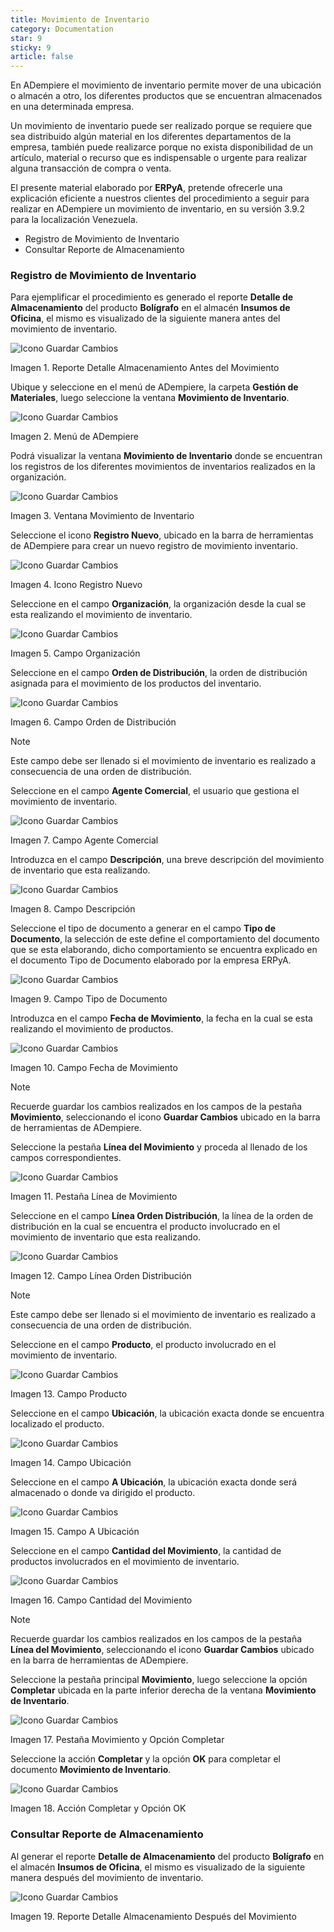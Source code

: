 ```yaml
---
title: Movimiento de Inventario
category: Documentation
star: 9
sticky: 9
article: false
---
```


En ADempiere el movimiento de inventario permite mover de una ubicación o almacén a otro, los diferentes productos que se encuentran almacenados en una determinada empresa.

Un movimiento de inventario puede ser realizado porque se requiere que sea distribuido algún material en los diferentes departamentos de la empresa, también puede realizarce porque no exista disponibilidad de un artículo, material o recurso que es indispensable o urgente para realizar alguna transacción de compra o venta.

El presente material elaborado por **ERPyA**, pretende ofrecerle una explicación eficiente a nuestros clientes del procedimiento a seguir para realizar en ADempiere un movimiento de inventario, en su versión 3.9.2 para la localización Venezuela.

- Registro de Movimiento de Inventario
- Consultar Reporte de Almacenamiento

### Registro de Movimiento de Inventario

Para ejemplificar el procedimiento es generado el reporte **Detalle de Almacenamiento** del producto **Bolígrafo** en el almacén **Insumos de Oficina**, el mismo es visualizado de la siguiente manera antes del movimiento de inventario.

![Icono Guardar Cambios](/assets/img/docs/materials-management/inu-materials-image19.png)

Imagen 1. Reporte Detalle Almacenamiento Antes del Movimiento

Ubique y seleccione en el menú de ADempiere, la carpeta **Gestión de Materiales**, luego seleccione la ventana **Movimiento de Inventario**.

![Icono Guardar Cambios](/assets/img/docs/materials-management/inu-materials-image20.png)

Imagen 2. Menú de ADempiere

Podrá visualizar la ventana **Movimiento de Inventario** donde se encuentran los registros de los diferentes movimientos de inventarios realizados en la organización.

![Icono Guardar Cambios](/assets/img/docs/materials-management/inu-materials-image21.png)

Imagen 3. Ventana Movimiento de Inventario

Seleccione el icono **Registro Nuevo**, ubicado en la barra de herramientas de ADempiere para crear un nuevo registro de movimiento inventario.

![Icono Guardar Cambios](/assets/img/docs/materials-management/inu-materials-image22.png)

Imagen 4. Icono Registro Nuevo

Seleccione en el campo **Organización**, la organización desde la cual se esta realizando el movimiento de inventario.

![Icono Guardar Cambios](/assets/img/docs/materials-management/inu-materials-image23.png)

Imagen 5. Campo Organización

Seleccione en el campo **Orden de Distribución**, la orden de distribución asignada para el movimiento de los productos del inventario.

![Icono Guardar Cambios](/assets/img/docs/materials-management/inu-materials-image24.png)

Imagen 6. Campo Orden de Distribución

Note

Este campo debe ser llenado si el movimiento de inventario es realizado a consecuencia de una orden de distribución.

Seleccione en el campo **Agente Comercial**, el usuario que gestiona el movimiento de inventario.

![Icono Guardar Cambios](/assets/img/docs/materials-management/inu-materials-image25.png)

Imagen 7. Campo Agente Comercial

Introduzca en el campo **Descripción**, una breve descripción del movimiento de inventario que esta realizando.

![Icono Guardar Cambios](/assets/img/docs/materials-management/inu-materials-image26.png)

Imagen 8. Campo Descripción

Seleccione el tipo de documento a generar en el campo **Tipo de Documento**, la selección de este define el comportamiento del documento que se esta elaborando, dicho comportamiento se encuentra explicado en el documento Tipo de Documento elaborado por la empresa ERPyA.

![Icono Guardar Cambios](/assets/img/docs/materials-management/inu-materials-image27.png)

Imagen 9. Campo Tipo de Documento

Introduzca en el campo **Fecha de Movimiento**, la fecha en la cual se esta realizando el movimiento de productos.

![Icono Guardar Cambios](/assets/img/docs/materials-management/inu-materials-image28.png)

Imagen 10. Campo Fecha de Movimiento

Note

Recuerde guardar los cambios realizados en los campos de la pestaña **Movimiento**, seleccionando el icono **Guardar Cambios** ubicado en la barra de herramientas de ADempiere.

Seleccione la pestaña **Línea del Movimiento** y proceda al llenado de los campos correspondientes.

![Icono Guardar Cambios](/assets/img/docs/materials-management/inu-materials-image29.png)

Imagen 11. Pestaña Línea de Movimiento

Seleccione en el campo **Línea Orden Distribución**, la línea de la orden de distribución en la cual se encuentra el producto involucrado en el movimiento de inventario que esta realizando.

![Icono Guardar Cambios](/assets/img/docs/materials-management/inu-materials-image30.png)

Imagen 12. Campo Línea Orden Distribución

Note

Este campo debe ser llenado si el movimiento de inventario es realizado a consecuencia de una orden de distribución.

Seleccione en el campo **Producto**, el producto involucrado en el movimiento de inventario.

![Icono Guardar Cambios](/assets/img/docs/materials-management/inu-materials-image31.png)

Imagen 13. Campo Producto

Seleccione en el campo **Ubicación**, la ubicación exacta donde se encuentra localizado el producto.

![Icono Guardar Cambios](/assets/img/docs/materials-management/inu-materials-image32.png)

Imagen 14. Campo Ubicación

Seleccione en el campo **A Ubicación**, la ubicación exacta donde será almacenado o donde va dirigido el producto.

![Icono Guardar Cambios](/assets/img/docs/materials-management/inu-materials-image33.png)

Imagen 15. Campo A Ubicación

Seleccione en el campo **Cantidad del Movimiento**, la cantidad de productos involucrados en el movimiento de inventario.

![Icono Guardar Cambios](/assets/img/docs/materials-management/inu-materials-image34.png)

Imagen 16. Campo Cantidad del Movimiento

Note

Recuerde guardar los cambios realizados en los campos de la pestaña **Línea del Movimiento**, seleccionando el icono **Guardar Cambios** ubicado en la barra de herramientas de ADempiere.

Seleccione la pestaña principal **Movimiento**, luego seleccione la opción **Completar** ubicada en la parte inferior derecha de la ventana **Movimiento de Inventario**.

![Icono Guardar Cambios](/assets/img/docs/materials-management/inu-materials-image35.png)

Imagen 17. Pestaña Movimiento y Opción Completar

Seleccione la acción **Completar** y la opción **OK** para completar el documento **Movimiento de Inventario**.

![Icono Guardar Cambios](/assets/img/docs/materials-management/inu-materials-image36.png)

Imagen 18. Acción Completar y Opción OK

### Consultar Reporte de Almacenamiento

Al generar el reporte **Detalle de Almacenamiento** del producto **Bolígrafo** en el almacén **Insumos de Oficina**, el mismo es visualizado de la siguiente manera después del movimiento de inventario.

![Icono Guardar Cambios](/assets/img/docs/materials-management/inu-materials-image37.png)

Imagen 19. Reporte Detalle Almacenamiento Después del Movimiento